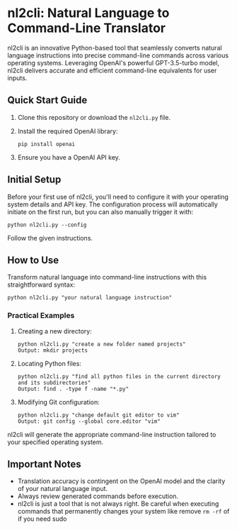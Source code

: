 # nl2cli: Natural Language to Command-Line Translator

nl2cli is an innovative Python-based tool that seamlessly converts natural language instructions into precise command-line commands across various operating systems. Leveraging OpenAI's powerful GPT-3.5-turbo model, nl2cli delivers accurate and efficient command-line equivalents for user inputs.

## Quick Start Guide

1. Clone this repository or download the `nl2cli.py` file.
2. Install the required OpenAI library:

   ```
   pip install openai
   ```

3. Ensure you have a OpenAI API key.

## Initial Setup

Before your first use of nl2cli, you'll need to configure it with your operating system details and API key. The configuration process will automatically initiate on the first run, but you can also manually trigger it with:

```
python nl2cli.py --config
```

Follow the given instructions.

## How to Use

Transform natural language into command-line instructions with this straightforward syntax:

```
python nl2cli.py "your natural language instruction"
```

### Practical Examples

1. Creating a new directory:
   ```
   python nl2cli.py "create a new folder named projects"
   Output: mkdir projects
   ```

2. Locating Python files:
   ```
   python nl2cli.py "find all python files in the current directory and its subdirectories"
   Output: find . -type f -name "*.py"
   ```

3. Modifying Git configuration:
   ```
   python nl2cli.py "change default git editor to vim"
   Output: git config --global core.editor "vim"
   ```

nl2cli will generate the appropriate command-line instruction tailored to your specified operating system. 

## Important Notes

- Translation accuracy is contingent on the OpenAI model and the clarity of your natural language input.
- Always review generated commands before execution.
- nl2cli is just a tool that is not always right. Be careful when executing commands that permanently changes your system like remove `rm -rf` of if you need sudo
